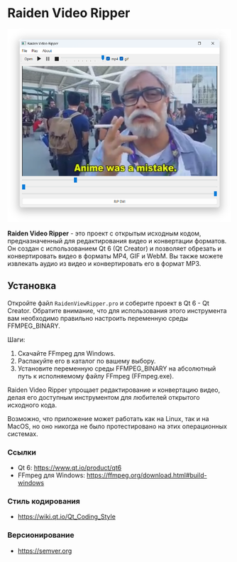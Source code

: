 # Raiden Video Ripper
![Скриншот](Screenshot.png)

**Raiden Video Ripper** - это проект с открытым исходным кодом, предназначенный для редактирования видео и конвертации форматов. Он создан с использованием Qt 6 (Qt Creator) и позволяет обрезать и конвертировать видео в форматы MP4, GIF и WebM. Вы также можете извлекать аудио из видео и конвертировать его в формат MP3.

## Установка
Откройте файл `RaidenViewRipper.pro` и соберите проект в Qt 6 - Qt Creator. Обратите внимание, что для использования этого инструмента вам необходимо правильно настроить переменную среды FFMPEG_BINARY.

Шаги:

1. Скачайте FFmpeg для Windows.
1. Распакуйте его в каталог по вашему выбору.
1. Установите переменную среды FFMPEG_BINARY на абсолютный путь к исполняемому файлу FFmpeg (FFmpeg.exe).

Raiden Video Ripper упрощает редактирование и конвертацию видео, делая его доступным инструментом для любителей открытого исходного кода.

Возможно, что приложение может работать как на Linux, так и на MacOS, но оно никогда не было протестировано на этих операционных системах.

### Ссылки
- Qt 6: https://www.qt.io/product/qt6
- FFmpeg для Windows: https://ffmpeg.org/download.html#build-windows

### Стиль кодирования
- https://wiki.qt.io/Qt_Coding_Style

### Версионирование
- https://semver.org
